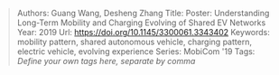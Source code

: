 > Authors: Guang Wang, Desheng Zhang
> Title: Poster: Understanding Long-Term Mobility and Charging Evolving of Shared EV Networks
> Year: 2019
> Url: https://doi.org/10.1145/3300061.3343402
> Keywords: mobility pattern, shared autonomous vehicle, charging pattern, electric vehicle, evolving experience
> Series: MobiCom '19
> Tags: *Define your own tags here, separate by comma*